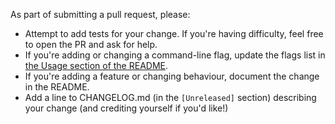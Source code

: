 As part of submitting a pull request, please:

- Attempt to add tests for your change. If you're having difficulty, feel free to open the PR and ask for help.
- If you're adding or changing a command-line flag, update the flags list in [the Usage section of the README](https://github.com/tbroadley/spellchecker-cli#usage).
- If you're adding a feature or changing behaviour, document the change in the README.
- Add a line to CHANGELOG.md (in the `[Unreleased]` section) describing your change (and crediting yourself if you'd like!)
